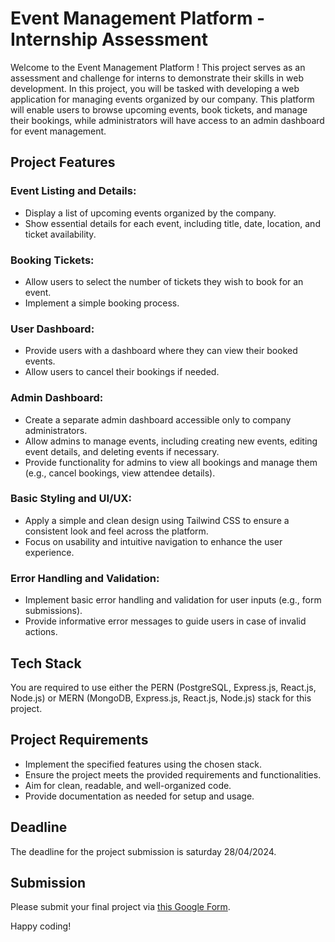 # Event Management Platform - Internship Assessment

Welcome to the Event Management Platform ! This project serves as an assessment and challenge for interns to demonstrate their skills in web development. In this project, you will be tasked with developing a web application for managing events organized by our company. This platform will enable users to browse upcoming events, book tickets, and manage their bookings, while administrators will have access to an admin dashboard for event management.

## Project Features

### Event Listing and Details:
- Display a list of upcoming events organized by the company.
- Show essential details for each event, including title, date, location, and ticket availability.

### Booking Tickets:
- Allow users to select the number of tickets they wish to book for an event.
- Implement a simple booking process.

### User Dashboard:
- Provide users with a dashboard where they can view their booked events.
- Allow users to cancel their bookings if needed.

### Admin Dashboard:
- Create a separate admin dashboard accessible only to company administrators.
- Allow admins to manage events, including creating new events, editing event details, and deleting events if necessary.
- Provide functionality for admins to view all bookings and manage them (e.g., cancel bookings, view attendee details).

### Basic Styling and UI/UX:
- Apply a simple and clean design using Tailwind CSS to ensure a consistent look and feel across the platform.
- Focus on usability and intuitive navigation to enhance the user experience.

### Error Handling and Validation:
- Implement basic error handling and validation for user inputs (e.g., form submissions).
- Provide informative error messages to guide users in case of invalid actions.

## Tech Stack
You are required to use either the PERN (PostgreSQL, Express.js, React.js, Node.js) or MERN (MongoDB, Express.js, React.js, Node.js) stack for this project.


## Project Requirements
- Implement the specified features using the chosen stack.
- Ensure the project meets the provided requirements and functionalities.
- Aim for clean, readable, and well-organized code.
- Provide documentation as needed for setup and usage.

## Deadline
The deadline for the project submission is saturday  28/04/2024.

## Submission
Please submit your final project via [this Google Form](https://forms.gle/aSh16djHH45StBKs7).


Happy coding!
